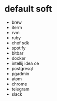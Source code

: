 # default soft
- brew
- iterm
- rvm
- ruby
- chef sdk
- spotify
- bitbar
- docker
- intellij idea ce
- postgresql
- pgadmin
- atom
- chrome
- telegram
- slack
